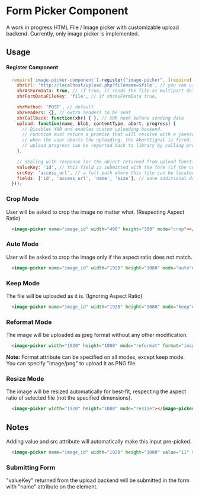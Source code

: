 # Form Picker Component

A work in progress HTML File / Image picker with customizable upload backend. Currently, only image picker is implemented.

## Usage

#### Register Component

```javascript
  require('image-picker-component').register("image-picker", (require('upload-controller-factory'))({
    xhrUrl: 'http://localhost/upload.php?filename=$file', // you can use $file to put file name to the URL, or omit it altogether if you use FormData
    xhrAsFormData: true, // if true, it sends the file as multipart data. Otherwise the whole file is sent as a body with content-type header as file type
    xhrFormDataFileKey: 'file', // if xhrAsFormData true, 

    xhrMethod: 'POST', // default
    xhrHeaders: {}, // extra headers to be sent
    xhrCallback: function(xhr) { }, // XHR hook before sending data
    upload: function(name, blob, contentType, abort, progress) {
      // Disables XHR and enables custom uploading backend.
      // Function must return a promise that will resolve with a javascript object.
      // when the user aborts the uploading, the AbortSignal is fired.
      // upload progress can be reported back to library by calling progress function which accepts numbers from 0 to 1 (i.e. progress(50 / 100) means half of the upload is completed).
    },

    // dealing with response (or the object returned from upload function)
    valueKey: 'id', // this field is submitted with the form (if the component has put inside a HTML form)
    srcKey: 'access_url', // a full path where this file can be located
    fields: ['id', 'access_url', 'name', 'size'], // save additional data from response, so they can be accessed from JavaScript with UploadController inside
  }));
```

### Crop Mode

User will be asked to crop the image no matter what. (Respecting Aspect Ratio)

```html
  <image-picker name="image_id" width="400" height="300" mode="crop"></image-picker>
```

### Auto Mode

User will be asked to crop the image only if the aspect ratio does not match.

```html
  <image-picker name="image_id" width="1920" height="1080" mode="auto"></image-picker>
```

### Keep Mode

The file will be uploaded as it is. (Ignoring Aspect Ratio)

```html
  <image-picker name="image_id" width="1920" height="1080" mode="keep"></image-picker>
```

### Reformat Mode

The image will be uploaded as jpeg format without any other modification.

```html
  <image-picker width="1920" height="1080" mode="reformat" format="image/jpeg"></image-picker>
```

**Note:** Format attribute can be specified on all modes, except keep mode. You can specify "image/png" to upload it as PNG file.

### Resize Mode

The image will be resized automatically for best-fit, respecting the aspect ratio of selected file (not the specified dimensions).

```html
  <image-picker width="1920" height="1080" mode="resize"></image-picker>
```

## Notes

Adding value and src attribute will automatically make this input pre-picked.

```html
  <image-picker name="image_id" width="1920" height="1080" value="11" src="https://www.gstatic.com/webp/gallery/2.jpg"></image-picker>
```

### Submitting Form

"valueKey" returned from the upload backend will be submitted in the form with "name" attribute on the element.